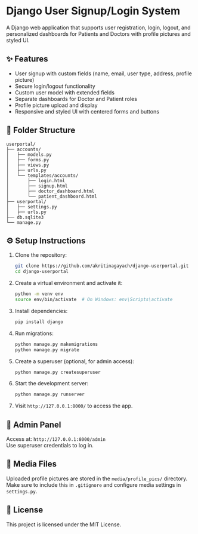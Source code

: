 # Django User Signup/Login System

A Django web application that supports user registration, login, logout, and personalized dashboards for Patients and Doctors with profile pictures and styled UI.

## ✨ Features

- User signup with custom fields (name, email, user type, address, profile picture)
- Secure login/logout functionality
- Custom user model with extended fields
- Separate dashboards for Doctor and Patient roles
- Profile picture upload and display
- Responsive and styled UI with centered forms and buttons

## 📂 Folder Structure

```
userportal/
├── accounts/
│   ├── models.py
│   ├── forms.py
│   ├── views.py
│   ├── urls.py
│   └── templates/accounts/
│       ├── login.html
│       ├── signup.html
│       ├── doctor_dashboard.html
│       └── patient_dashboard.html
├── userportal/
│   ├── settings.py
│   ├── urls.py
├── db.sqlite3
└── manage.py
```

## ⚙️ Setup Instructions

1. Clone the repository:
   ```bash
   git clone https://github.com/akritinagayach/django-userportal.git
   cd django-userportal
   ```

2. Create a virtual environment and activate it:
   ```bash
   python -m venv env
   source env/bin/activate  # On Windows: env\Scripts\activate
   ```

3. Install dependencies:
   ```bash
   pip install django
   ```

4. Run migrations:
   ```bash
   python manage.py makemigrations
   python manage.py migrate
   ```

5. Create a superuser (optional, for admin access):
   ```bash
   python manage.py createsuperuser
   ```

6. Start the development server:
   ```bash
   python manage.py runserver
   ```

7. Visit `http://127.0.0.1:8000/` to access the app.

## 🔐 Admin Panel

Access at: `http://127.0.0.1:8000/admin`  
Use superuser credentials to log in.

## 📸 Media Files

Uploaded profile pictures are stored in the `media/profile_pics/` directory. Make sure to include this in `.gitignore` and configure media settings in `settings.py`.

## 📄 License

This project is licensed under the MIT License.

